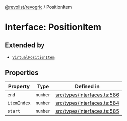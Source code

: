 [@revolist/revogrid](README.md) / PositionItem

# Interface: PositionItem

## Extended by

- [`VirtualPositionItem`](Interface.VirtualPositionItem.md)

## Properties

| Property | Type | Defined in |
| ------ | ------ | ------ |
| `end` | `number` | [src/types/interfaces.ts:586](https://github.com/revolist/revogrid/blob/93978cbf92b3c4002586c5528517b1ce86d856d9/src/types/interfaces.ts#L586) |
| `itemIndex` | `number` | [src/types/interfaces.ts:584](https://github.com/revolist/revogrid/blob/93978cbf92b3c4002586c5528517b1ce86d856d9/src/types/interfaces.ts#L584) |
| `start` | `number` | [src/types/interfaces.ts:585](https://github.com/revolist/revogrid/blob/93978cbf92b3c4002586c5528517b1ce86d856d9/src/types/interfaces.ts#L585) |
